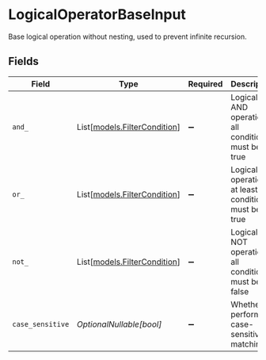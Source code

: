 # LogicalOperatorBaseInput

Base logical operation without nesting, used to prevent infinite recursion.


## Fields

| Field                                                        | Type                                                         | Required                                                     | Description                                                  |
| ------------------------------------------------------------ | ------------------------------------------------------------ | ------------------------------------------------------------ | ------------------------------------------------------------ |
| `and_`                                                       | List[[models.FilterCondition](../models/filtercondition.md)] | :heavy_minus_sign:                                           | Logical AND operation - all conditions must be true          |
| `or_`                                                        | List[[models.FilterCondition](../models/filtercondition.md)] | :heavy_minus_sign:                                           | Logical OR operation - at least one condition must be true   |
| `not_`                                                       | List[[models.FilterCondition](../models/filtercondition.md)] | :heavy_minus_sign:                                           | Logical NOT operation - all conditions must be false         |
| `case_sensitive`                                             | *OptionalNullable[bool]*                                     | :heavy_minus_sign:                                           | Whether to perform case-sensitive matching                   |